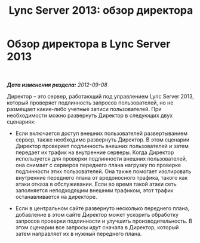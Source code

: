﻿---
title: 'Lync Server 2013: обзор директора'
TOCTitle: Обзор директора
ms:assetid: cf9919b3-e16b-47c5-be1d-2c4bc64f44ea
ms:mtpsurl: https://technet.microsoft.com/ru-ru/library/Gg398879(v=OCS.15)
ms:contentKeyID: 49311215
ms.date: 05/19/2016
mtps_version: v=OCS.15
ms.translationtype: HT
---

# Обзор директора в Lync Server 2013

 

_**Дата изменения раздела:** 2012-09-08_

Директор – это сервер, работающий под управлением Lync Server 2013, который проверяет подлинность запросов пользователей, но не размещает какие-либо учетные записи пользователей. При необходимости можно развернуть Директор в следующих двух сценариях:

  - Если включается доступ внешних пользователей развертыванием сервер, также необходимо развернуть Директор. В этом сценарии Директор проверяет подлинность внешних пользователей и затем передает их трафик на внутренние серверы. Когда Директор используется для проверки подлинности внешних пользователей, она снимает с серверов переднего плана нагрузку по проверке подлинности этих пользователей. Она также помогает изолировать внутренние переднего плана от вредоносного трафика, такого как атаки отказа в обслуживании. Если во время такой атаки сеть заполняется неподходящим внешним трафиком, этот трафик останавливается на директоре.

  - Если в центральном сайте развернуто несколько переднего плана, добавление в этом сайте Директор может ускорить обработку запросов проверки подлинности и улучшить производительность. В этом сценарии все запросы идут сначала в Директор, который затем направляет их в нужный переднего плана.

